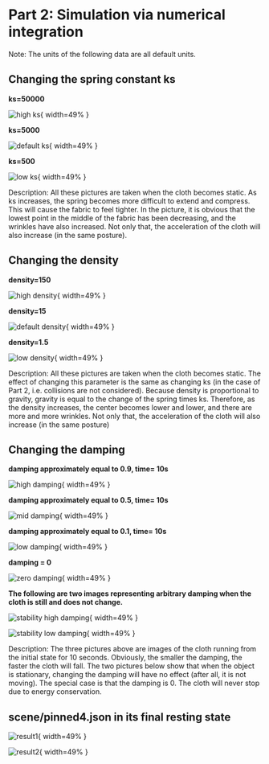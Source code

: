 # Part 2: Simulation via numerical integration

Note: The units of the following data are all default units.

## Changing the spring constant ks

**ks=50000**

![high ks](../images/hw4/part2/highks.PNG){ width=49% }

**ks=5000**

![default ks](../images/hw4/part2/defaultks.PNG){ width=49% }

**ks=500**

![low ks](../images/hw4/part2/lowks.PNG){ width=49% }

Description: 
All these pictures are taken when the cloth becomes static. As ks increases,
the spring becomes more difficult to extend and compress. This will cause the fabric to feel tighter. In the picture, it is obvious that the lowest point in the middle of the fabric has been decreasing, and the wrinkles have also increased. Not only that, the acceleration of the cloth will also increase (in the same posture).

## Changing the density

**density=150**

![high density](../images/hw4/part2/highdensity.PNG){ width=49% }

**density=15**

![default density](../images/hw4/part2/defaultdensity.PNG){ width=49% }

**density=1.5**

![low density](../images/hw4/part2/lowdensity.PNG){ width=49% }

Description:
All these pictures are taken when the cloth becomes static. The effect of changing this parameter is the same as changing ks (in the case of Part 2, i.e. collisions are not considered). Because density is proportional to gravity, gravity is equal to the change of the spring times ks. Therefore, as the density increases, the center becomes lower and lower, and there are more and more wrinkles. Not only that, the acceleration of the cloth will also increase (in the same posture)

## Changing the damping

**damping approximately equal to 0.9, time= 10s**

![high damping](../images/hw4/part2/highdamping.PNG){ width=49% }

**damping approximately equal to 0.5, time= 10s**

![mid damping](../images/hw4/part2/middamping.PNG){ width=49% }

**damping approximately equal to 0.1, time= 10s**

![low damping](../images/hw4/part2/lowdamping.PNG){ width=49% }

**damping = 0**

![zero damping](../images/hw4/part2/zerodamping.PNG){ width=49% }

**The following are two images representing arbitrary damping when the cloth is still and does not change.**

![stability high damping](../images/hw4/part2/stabilityhighdamping.PNG){ width=49% }

![stability low damping](../images/hw4/part2/stabilitylowdamping.PNG){ width=49% }

Description:
The three pictures above are images of the cloth running from the initial state for 10 seconds. Obviously, the smaller the damping, the faster the cloth will fall. The two pictures below show that when the object is stationary, changing the damping will have no effect (after all, it is not moving). The special case is that the damping is 0. The cloth will never stop due to energy conservation.

## scene/pinned4.json in its final resting state

![result1](../images/hw4/part2/result1.PNG){ width=49% }

![result2](../images/hw4/part2/result2.PNG){ width=49% }
